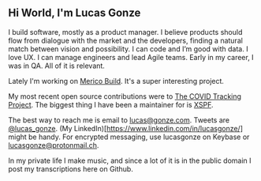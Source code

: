 ## Hi World, I'm Lucas Gonze

I build software, mostly as a product manager. I believe products should flow from dialogue with the market and the developers, finding a natural match between vision and possibility. I can code and I’m good with data. I love UX. I can manage engineers and lead Agile teams. Early in my career, I was in QA. All of it is relevant.

Lately I'm working on [Merico Build](https://merico.build). It's a super interesting project. 

My most recent open source contributions were to [The COVID Tracking Project](https://github.com/orgs/COVID19Tracking/dashboard). The biggest thing I have been a maintainer for is [XSPF](http://xspf.org).

The best way to reach me is email to lucas@gonze.com. Tweets are [@lucas_gonze](https://twitter.com/lucas_gonze). (My LinkedIn)[https://www.linkedin.com/in/lucasgonze/] might be handy. For encrypted messaging, use lucasgonze on Keybase or lucasgonze@protonmail.ch.

In my private life I make music, and since a lot of it is in the public domain I post my transcriptions here on Github.


